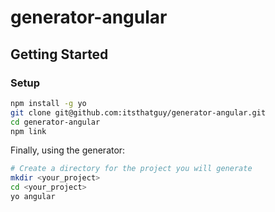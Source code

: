# generator-angular

## Getting Started

### Setup

```bash
npm install -g yo
git clone git@github.com:itsthatguy/generator-angular.git
cd generator-angular
npm link
```

Finally, using the generator:

```bash
# Create a directory for the project you will generate
mkdir <your_project>
cd <your_project>
yo angular
```
